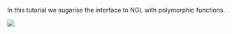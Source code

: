 In this tutorial we sugarise the interface to NGL with polymorphic functions.

![](https://raw.github.com/madjestic/Haskell-OpenGL-Tutorial/master/tutorial05/tutorial05.png)
